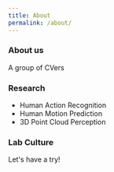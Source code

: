 ```yaml
---
title: About
permalink: /about/
---
```


### About us
A group of CVers

### Research
- Human Action Recognition
- Human Motion Prediction
- 3D Point Cloud Perception

### Lab Culture
Let's have a try!
